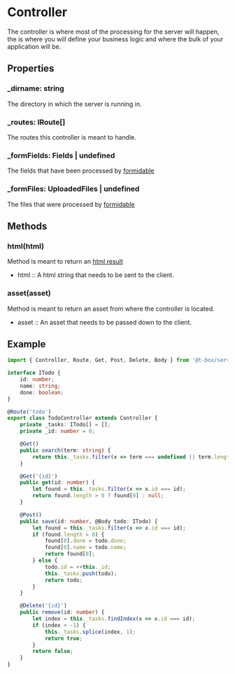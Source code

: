 # Controller
The controller is where most of the processing for the server will happen, the is where you will define your business logic and where the bulk of your application will be.

## Properties
### _dirname: string
The directory in which the server is running in.
### _routes: IRoute[]
The routes this controller is meant to handle.
### _formFields: Fields | undefined
The fields that have been processed by [formidable](https://github.com/felixge/node-formidable)
### _formFiles: UploadedFiles | undefined
The files that were processed by [formidable](https://github.com/felixge/node-formidable)

## Methods
### html(html)
Method is meant to return an [html result](results.md)
- html :: A html string that needs to be sent to the client.
### asset(asset)
Method is meant to return an asset from where the controller is located.
- asset :: An asset that needs to be passed down to the client.

## Example
```typescript
import { Controller, Route, Get, Post, Delete, Body } from '@t-box/server';

interface ITodo {
    id: number;
    name: string;
    done: boolean;
}

@Route('todo')
export class TodoController extends Controller {
    private _tasks: ITodo[] = [];
    private _id: number = 0;

    @Get()
    public search(term: string) {
        return this._tasks.filter(x => term === undefined || term.length === 0 || x.name.startsWith(term));
    }

    @Get('{id}')
    public get(id: number) {
        let found = this._tasks.filter(x => x.id === id);
        return found.length > 0 ? found[0] : null;
    }

    @Post()
    public save(id: number, @Body todo: ITodo) {
        let found = this._tasks.filter(x => x.id === id);
        if (found.length > 0) {
            found[0].done = todo.done;
            found[0].name = todo.name;
            return found[0];
        } else {
            todo.id = ++this._id;
            this._tasks.push(todo);
            return todo;
        }
    }

    @Delete('{id}')
    public remove(id: number) {
        let index = this._tasks.findIndex(x => x.id === id);
        if (index > -1) {
            this._tasks.splice(index, 1);
            return true;
        }
        return false;
    }
}
```